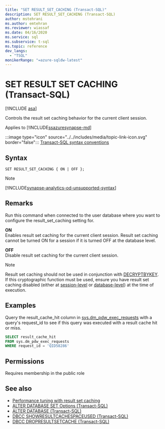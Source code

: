 ```yaml
---
title: "SET RESULT_SET_CACHING (Transact-SQL)"
description: SET RESULT_SET_CACHING (Transact-SQL)
author: mstehrani
ms.author: emtehran
ms.reviewer: wiassaf
ms.date: 04/16/2020
ms.service: sql
ms.subservice: t-sql
ms.topic: reference
dev_langs:
  - "TSQL"
monikerRange: "=azure-sqldw-latest"
---
```

# SET RESULT SET CACHING (Transact-SQL) 

[!INCLUDE [asa](../../includes/applies-to-version/asa.md)]

Controls the result set caching behavior for the current client session.  

Applies to [!INCLUDE[ssazuresynapse-md](../../includes/ssazuresynapse-md.md)]  
  
 :::image type="icon" source="../../includes/media/topic-link-icon.svg" border="false"::: [Transact-SQL syntax conventions](../../t-sql/language-elements/transact-sql-syntax-conventions-transact-sql.md)  
  
## Syntax

```syntaxsql
SET RESULT_SET_CACHING { ON | OFF };
```  

> [!NOTE]
> [!INCLUDE[synapse-analytics-od-unsupported-syntax](../../includes/synapse-analytics-od-unsupported-syntax.md)]

## Remarks  

Run this command when connected to the user database where you want to configure the result_set_caching setting for.

**ON**   
Enables result set caching for the current client session.  Result set caching cannot be turned ON for a session if it is turned OFF at the database level.

**OFF**   
Disable result set caching for the current client session.

> [!NOTE]
> Result set caching should not be used in conjunction with [DECRYPTBYKEY](../functions/decryptbykey-transact-sql.md). If this cryptographic function must be used, ensure you have result set caching disabled (either at [session-level]() or [database-level](./alter-database-transact-sql-set-options.md)) at the time of execution.

## Examples

Query the result_cache_hit column in [sys.dm_pdw_exec_requests](../../relational-databases/system-dynamic-management-views/sys-dm-pdw-exec-requests-transact-sql.md) with a query's request_id to see if this query was executed with a result cache hit or miss.

```sql
SELECT result_cache_hit
FROM sys.dm_pdw_exec_requests
WHERE request_id = 'QID58286'
```

## Permissions

Requires membership in the public role

## See also

- [Performance tuning with result set caching](/azure/sql-data-warehouse/performance-tuning-result-set-caching)
- [ALTER DATABASE SET Options &#40;Transact-SQL&#41;](./alter-database-transact-sql-set-options.md?preserve-view=true&view=azure-sqldw-latest&preserve-view=true)
- [ALTER DATABASE &#40;Transact-SQL&#41;](./alter-database-transact-sql.md?preserve-view=true&view=azure-sqldw-latest&preserve-view=true)
- [DBCC SHOWRESULTCACHESPACEUSED (Transact-SQL)](../database-console-commands/dbcc-showresultcachespaceused-transact-sql.md)
- [DBCC DROPRESULTSETCACHE (Transact-SQL)](../database-console-commands/dbcc-dropresultsetcache-transact-sql.md)